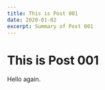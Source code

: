 ```yaml
---
title: This is Post 001
date: 2020-01-02
excerpt: Summary of Post 001
---
```


# This is Post 001

Hello again.
